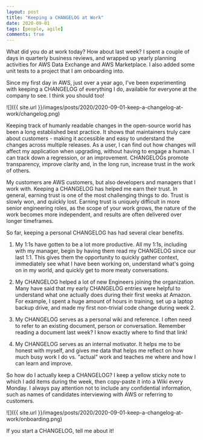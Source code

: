 ```yaml
---
layout: post
title: "Keeping a CHANGELOG at Work"
date: 2020-09-01
tags: [people, agile]
comments: true
---
```

What did you do at work today? How about last week? I spent a couple of days in quarterly business reviews, and wrapped up yearly planning activities for AWS Data Exchange and AWS Marketplace. I also added some unit tests to a project that I am onboarding into.

Since my first day in AWS, just over a year ago, I've been experimenting with keeping a CHANGELOG of everything I do, available for everyone at the company to see. I think you should too!

![]({{ site.url }}/images/posts/2020/2020-09-01-keep-a-changelog-at-work/changelog.png)

Keeping track of humanly readable changes in the open-source world has been a long established best practice. It shows that maintainers truly care about customers - making it accessible and easy to understand the changes across multiple releases. As a user, I can find out how changes will affect my application when upgrading, without having to engage a human. I can track down a regression, or an improvement. CHANGELOGs promote transparency, improve clarity and, in the long run, increase trust in the work of others.

My customers are AWS customers, but also developers and managers that I work with. Keeping a CHANGELOG has helped me earn their trust. In general, earning trust is one of the most challenging things to do. Trust is slowly won, and quickly lost. Earning trust is uniquely difficult in more senior engineering roles, as the scope of your work grows, the nature of the work becomes more independent, and results are often delivered over longer timeframes.

So far, keeping a personal CHANGELOG has had several clear benefits.

1. My 1:1s have gotten to be a lot more productive. All my 1:1s, including with my manager, begin by having them read my CHANGELOG since our last 1:1. This gives them the opportunity to quickly gather context, immediately see what I have been working on, understand what's going on in my world, and quickly get to more meaty conversations.

2. My CHANGELOG helped a lot of new Engineers joining the organization. Many have said that my early CHANGELOG entries were helpful to understand what one actually does during their first weeks at Amazon. For example, I spent a huge amount of hours in training, set up a laptop backup drive, and made my first non-trivial code change during week 2.

3. My CHANGELOG serves as a personal wiki and reference. I often need to refer to an existing document, person or conversation. Remember reading a document last week? I know exactly where to find that link!  

4. My CHANGELOG serves as an internal motivator. It helps me to be honest with myself, and gives me data that helps me reflect on how much busy work I do vs. "actual" work and teaches me where and how I can learn and improve.

So how do I actually keep a CHANGELOG? I keep a yellow sticky note to which I add items during the week, then copy-paste it into a Wiki every Monday. I always pay attention not to include any confidential information, such as names of candidates interviewing with AWS or referring to customers.

![]({{ site.url }}/images/posts/2020/2020-09-01-keep-a-changelog-at-work/onboarding.png)

If you start a CHANGELOG, tell me about it!
